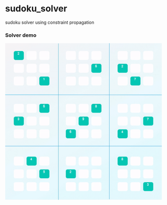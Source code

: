 # sudoku_solver
sudoku solver using constraint propagation

### Solver demo
![solver demo](images/solver_demo.gif)
